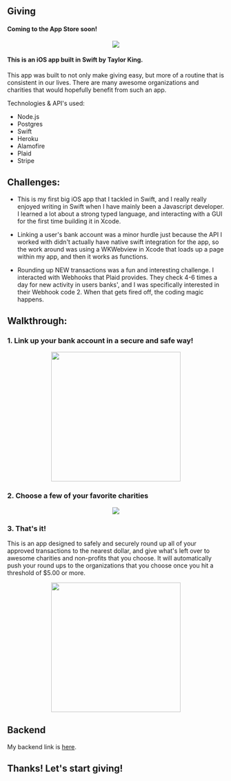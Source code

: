 ## Giving

#### Coming to the App Store soon!

<p align="center">
  <img src="http://i.imgur.com/bSHR8sj.png" max-width="100%">
</p>

#### This is an iOS app built in Swift by Taylor King.

This app was built to not only make giving easy, but more of a routine that is consistent in our lives. There are many awesome organizations and charities that would hopefully benefit from such an app.

Technologies & API's used:

* Node.js
* Postgres
* Swift
* Heroku
* Alamofire
* Plaid
* Stripe

## Challenges:

* This is my first big iOS app that I tackled in Swift, and I really really enjoyed writing in Swift when I have mainly been a Javascript developer. I learned a lot about a strong typed language, and interacting with a GUI for the first time building it in Xcode.

* Linking a user's bank account was a minor hurdle just because the API I worked with didn't actually have native swift integration for the app, so the work around was using a WKWebview in Xcode that loads up a page within my app, and then it works as functions.

* Rounding up NEW transactions was a fun and interesting challenge. I interacted with Webhooks that Plaid provides. They check 4-6 times a day for new activity in users banks', and I was specifically interested in their Webhook code 2. When that gets fired off, the coding magic happens.

## Walkthrough:

### 1. Link up your bank account in a secure and safe way!

<p align="center">
<img src="http://i.imgur.com/N3gc9dZ.png" width="300px">
</p>

### 2. Choose a few of your favorite charities

<p align="center">
<img src="http://i.imgur.com/TozCDRi.gif">
</p>


### 3. That's it!

This is an app designed to safely and securely round up all of your approved transactions to the nearest dollar, and give what's left over to awesome charities and non-profits that you choose. It will automatically push your round ups to the organizations that you choose once you hit a threshold of $5.00 or more.

<p align="center">
<img src="http://i.imgur.com/OqBpdVd.png" width="300px">
</p>

## Backend

My backend link is <a href="https://github.com/dekkofilms/backend/tree/master">here</a>.

## Thanks! Let's start giving!
